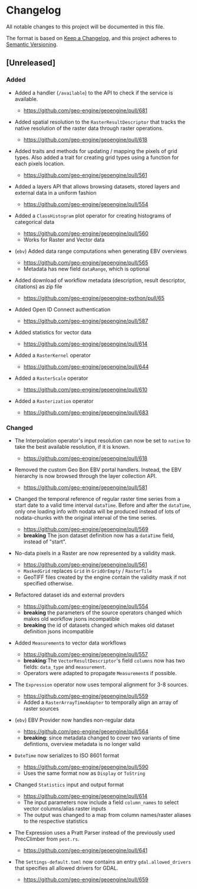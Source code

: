 # Changelog

All notable changes to this project will be documented in this file.

The format is based on [Keep a Changelog](https://keepachangelog.com/en/1.0.0/),
and this project adheres to [Semantic Versioning](https://semver.org/spec/v2.0.0.html).

## [Unreleased]

### Added

- Added a handler (`/available`) to the API to check if the service is available.

  - https://github.com/geo-engine/geoengine/pull/681

- Added spatial resolution to the `RasterResultDescriptor` that tracks the native resolution of the raster data through raster operations.

  - https://github.com/geo-engine/geoengine/pull/618

- Added traits and methods for updating / mapping the pixels of grid types. Also added a trait for creating grid types using a function for each pixels location.

  - https://github.com/geo-engine/geoengine/pull/561

- Added a layers API that allows browsing datasets, stored layers and external data in a uniform fashion

  - https://github.com/geo-engine/geoengine/pull/554

- Added a `ClassHistogram` plot operator for creating histograms of categorical data

  - https://github.com/geo-engine/geoengine/pull/560
  - Works for Raster and Vector data

- (`ebv`) Added data range computations when generating EBV overviews

  - https://github.com/geo-engine/geoengine/pull/565
  - Metadata has new field `dataRange`, which is optional

- Added download of workflow metadata (description, result descriptor, citations) as zip file

  - https://github.com/geo-engine/geoengine-python/pull/65

- Added Open ID Connect authentication

  - https://github.com/geo-engine/geoengine/pull/587

- Added statistics for vector data

  - https://github.com/geo-engine/geoengine/pull/614

- Added a `RasterKernel` operator

  - https://github.com/geo-engine/geoengine/pull/644

- Added a `RasterScale` operator

  - https://github.com/geo-engine/geoengine/pull/610

- Added a `Rasterization` operator
  
  - https://github.com/geo-engine/geoengine/pull/683

### Changed

- The Interpolation operator's input resolution can now be set to `native` to take the best available resolution, if it is known.

  - https://github.com/geo-engine/geoengine/pull/618

- Removed the custom Geo Bon EBV portal handlers. Instead, the EBV hierarchy is now browsed through the layer collection API.

  - https://github.com/geo-engine/geoengine/pull/581

- Changed the temporal reference of regular raster time series from a start date to a valid time interval `dataTime`. Before and after the `dataTime`, only one loading info with nodata will be produced instead of lots of nodata-chunks with the original interval of the time series.

  - https://github.com/geo-engine/geoengine/pull/569
  - **breaking** The json dataset definition now has a `dataTime` field, instead of "start".

- No-data pixels in a Raster are now represented by a validity mask.

  - https://github.com/geo-engine/geoengine/pull/561
  - `MaskedGrid` replaces `Grid` in `GridOrEmpty` / `RasterTile`
  - GeoTIFF files created by the engine contain the validity mask if not specified otherwise.

- Refactored dataset ids and external provders

  - https://github.com/geo-engine/geoengine/pull/554
  - **breaking** the parameters of the source operators changed which makes old workflow jsons incompatible
  - **breaking** the id of datasets changed which makes old dataset definition jsons incompatible

- Added `Measurement`s to vector data workflows

  - https://github.com/geo-engine/geoengine/pull/557
  - **breaking**:The `VectorResultDescriptor`'s field `columns` now has two fields: `data_type` and `measurement`.
  - Operators were adapted to propagate `Measurement`s if possible.

- The `Expression` operator now uses temporal alignment for 3-8 sources.

  - https://github.com/geo-engine/geoengine/pull/559
  - Added a `RasterArrayTimeAdapter` to temporally align an array of raster sources

- (`ebv`) EBV Provider now handles non-regular data

  - https://github.com/geo-engine/geoengine/pull/564
  - **breaking**: since metadata changed to cover two variants of time defintions, overview metadata is no longer valid

- `DateTime` now serializes to ISO 8601 format

  - https://github.com/geo-engine/geoengine/pull/590
  - Uses the same format now as `Display` or `ToString`

- Changed `Statistics` input and output format

  - https://github.com/geo-engine/geoengine/pull/614
  - The input parameters now include a field `column_names` to select vector columns/alias raster inputs
  - The output was changed to a map from column names/raster aliases to the respective statistics

- The Expression uses a Pratt Parser instead of the previously used PrecClimber from `pest.rs`.

  - https://github.com/geo-engine/geoengine/pull/641

- The `Settings-default.toml` now contains an entry `gdal.allowed_drivers` that specifies all allowed drivers for GDAL.

  - https://github.com/geo-engine/geoengine/pull/659
